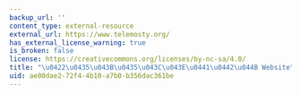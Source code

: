 ```yaml
---
backup_url: ''
content_type: external-resource
external_url: https://www.telemosty.org/
has_external_license_warning: true
is_broken: false
license: https://creativecommons.org/licenses/by-nc-sa/4.0/
title: "\u0422\u0435\u043B\u0435\u043C\u043E\u0441\u0442\u044B Website"
uid: ae00dae2-72f4-4b10-a7b0-b356dac361be
---
```

